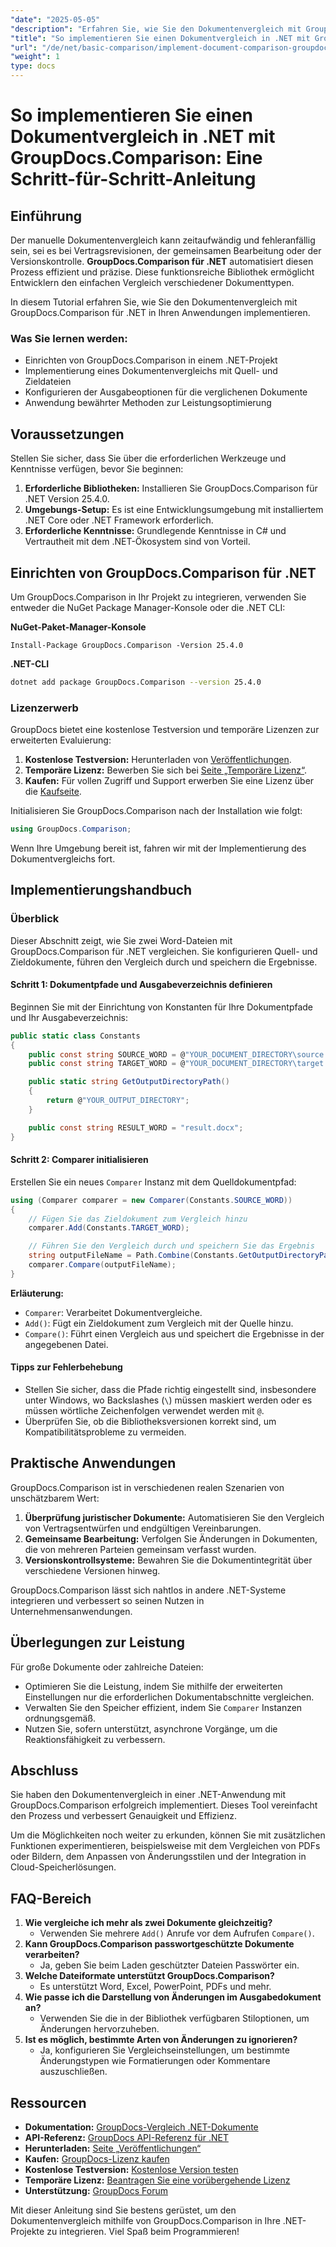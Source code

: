 ```yaml
---
"date": "2025-05-05"
"description": "Erfahren Sie, wie Sie den Dokumentenvergleich mit GroupDocs.Comparison für .NET automatisieren. Diese Schritt-für-Schritt-Anleitung unterstützt Sie beim Einrichten, Konfigurieren und Ausführen von Vergleichen."
"title": "So implementieren Sie einen Dokumentvergleich in .NET mit GroupDocs.Comparison – Eine Schritt-für-Schritt-Anleitung"
"url": "/de/net/basic-comparison/implement-document-comparison-groupdocs-net/"
"weight": 1
type: docs
---
```

# So implementieren Sie einen Dokumentvergleich in .NET mit GroupDocs.Comparison: Eine Schritt-für-Schritt-Anleitung

## Einführung

Der manuelle Dokumentenvergleich kann zeitaufwändig und fehleranfällig sein, sei es bei Vertragsrevisionen, der gemeinsamen Bearbeitung oder der Versionskontrolle. **GroupDocs.Comparison für .NET** automatisiert diesen Prozess effizient und präzise. Diese funktionsreiche Bibliothek ermöglicht Entwicklern den einfachen Vergleich verschiedener Dokumenttypen.

In diesem Tutorial erfahren Sie, wie Sie den Dokumentenvergleich mit GroupDocs.Comparison für .NET in Ihren Anwendungen implementieren.

### Was Sie lernen werden:
- Einrichten von GroupDocs.Comparison in einem .NET-Projekt
- Implementierung eines Dokumentenvergleichs mit Quell- und Zieldateien
- Konfigurieren der Ausgabeoptionen für die verglichenen Dokumente
- Anwendung bewährter Methoden zur Leistungsoptimierung

## Voraussetzungen

Stellen Sie sicher, dass Sie über die erforderlichen Werkzeuge und Kenntnisse verfügen, bevor Sie beginnen:
1. **Erforderliche Bibliotheken:** Installieren Sie GroupDocs.Comparison für .NET Version 25.4.0.
2. **Umgebungs-Setup:** Es ist eine Entwicklungsumgebung mit installiertem .NET Core oder .NET Framework erforderlich.
3. **Erforderliche Kenntnisse:** Grundlegende Kenntnisse in C# und Vertrautheit mit dem .NET-Ökosystem sind von Vorteil.

## Einrichten von GroupDocs.Comparison für .NET

Um GroupDocs.Comparison in Ihr Projekt zu integrieren, verwenden Sie entweder die NuGet Package Manager-Konsole oder die .NET CLI:

**NuGet-Paket-Manager-Konsole**
```plaintext
Install-Package GroupDocs.Comparison -Version 25.4.0
```

**.NET-CLI**
```bash
dotnet add package GroupDocs.Comparison --version 25.4.0
```

### Lizenzerwerb

GroupDocs bietet eine kostenlose Testversion und temporäre Lizenzen zur erweiterten Evaluierung:
1. **Kostenlose Testversion:** Herunterladen von [Veröffentlichungen](https://releases.groupdocs.com/comparison/net/).
2. **Temporäre Lizenz:** Bewerben Sie sich bei [Seite „Temporäre Lizenz“](https://purchase.groupdocs.com/temporary-license/).
3. **Kaufen:** Für vollen Zugriff und Support erwerben Sie eine Lizenz über die [Kaufseite](https://purchase.groupdocs.com/buy).

Initialisieren Sie GroupDocs.Comparison nach der Installation wie folgt:
```csharp
using GroupDocs.Comparison;
```

Wenn Ihre Umgebung bereit ist, fahren wir mit der Implementierung des Dokumentvergleichs fort.

## Implementierungshandbuch

### Überblick
Dieser Abschnitt zeigt, wie Sie zwei Word-Dateien mit GroupDocs.Comparison für .NET vergleichen. Sie konfigurieren Quell- und Zieldokumente, führen den Vergleich durch und speichern die Ergebnisse.

#### Schritt 1: Dokumentpfade und Ausgabeverzeichnis definieren
Beginnen Sie mit der Einrichtung von Konstanten für Ihre Dokumentpfade und Ihr Ausgabeverzeichnis:
```csharp
public static class Constants
{
    public const string SOURCE_WORD = @"YOUR_DOCUMENT_DIRECTORY\source.docx";
    public const string TARGET_WORD = @"YOUR_DOCUMENT_DIRECTORY\target.docx";

    public static string GetOutputDirectoryPath()
    {
        return @"YOUR_OUTPUT_DIRECTORY";
    }

    public const string RESULT_WORD = "result.docx";
}
```

#### Schritt 2: Comparer initialisieren
Erstellen Sie ein neues `Comparer` Instanz mit dem Quelldokumentpfad:
```csharp
using (Comparer comparer = new Comparer(Constants.SOURCE_WORD))
{
    // Fügen Sie das Zieldokument zum Vergleich hinzu
    comparer.Add(Constants.TARGET_WORD);

    // Führen Sie den Vergleich durch und speichern Sie das Ergebnis
    string outputFileName = Path.Combine(Constants.GetOutputDirectoryPath(), Constants.RESULT_WORD);
    comparer.Compare(outputFileName);
}
```

**Erläuterung:**
- `Comparer`: Verarbeitet Dokumentvergleiche.
- `Add()`: Fügt ein Zieldokument zum Vergleich mit der Quelle hinzu.
- `Compare()`: Führt einen Vergleich aus und speichert die Ergebnisse in der angegebenen Datei.

#### Tipps zur Fehlerbehebung
- Stellen Sie sicher, dass die Pfade richtig eingestellt sind, insbesondere unter Windows, wo Backslashes (`\`) müssen maskiert werden oder es müssen wörtliche Zeichenfolgen verwendet werden mit `@`.
- Überprüfen Sie, ob die Bibliotheksversionen korrekt sind, um Kompatibilitätsprobleme zu vermeiden.

## Praktische Anwendungen

GroupDocs.Comparison ist in verschiedenen realen Szenarien von unschätzbarem Wert:
1. **Überprüfung juristischer Dokumente:** Automatisieren Sie den Vergleich von Vertragsentwürfen und endgültigen Vereinbarungen.
2. **Gemeinsame Bearbeitung:** Verfolgen Sie Änderungen in Dokumenten, die von mehreren Parteien gemeinsam verfasst wurden.
3. **Versionskontrollsysteme:** Bewahren Sie die Dokumentintegrität über verschiedene Versionen hinweg.

GroupDocs.Comparison lässt sich nahtlos in andere .NET-Systeme integrieren und verbessert so seinen Nutzen in Unternehmensanwendungen.

## Überlegungen zur Leistung

Für große Dokumente oder zahlreiche Dateien:
- Optimieren Sie die Leistung, indem Sie mithilfe der erweiterten Einstellungen nur die erforderlichen Dokumentabschnitte vergleichen.
- Verwalten Sie den Speicher effizient, indem Sie `Comparer` Instanzen ordnungsgemäß.
- Nutzen Sie, sofern unterstützt, asynchrone Vorgänge, um die Reaktionsfähigkeit zu verbessern.

## Abschluss

Sie haben den Dokumentenvergleich in einer .NET-Anwendung mit GroupDocs.Comparison erfolgreich implementiert. Dieses Tool vereinfacht den Prozess und verbessert Genauigkeit und Effizienz.

Um die Möglichkeiten noch weiter zu erkunden, können Sie mit zusätzlichen Funktionen experimentieren, beispielsweise mit dem Vergleichen von PDFs oder Bildern, dem Anpassen von Änderungsstilen und der Integration in Cloud-Speicherlösungen.

## FAQ-Bereich

1. **Wie vergleiche ich mehr als zwei Dokumente gleichzeitig?**
   - Verwenden Sie mehrere `Add()` Anrufe vor dem Aufrufen `Compare()`.
2. **Kann GroupDocs.Comparison passwortgeschützte Dokumente verarbeiten?**
   - Ja, geben Sie beim Laden geschützter Dateien Passwörter ein.
3. **Welche Dateiformate unterstützt GroupDocs.Comparison?**
   - Es unterstützt Word, Excel, PowerPoint, PDFs und mehr.
4. **Wie passe ich die Darstellung von Änderungen im Ausgabedokument an?**
   - Verwenden Sie die in der Bibliothek verfügbaren Stiloptionen, um Änderungen hervorzuheben.
5. **Ist es möglich, bestimmte Arten von Änderungen zu ignorieren?**
   - Ja, konfigurieren Sie Vergleichseinstellungen, um bestimmte Änderungstypen wie Formatierungen oder Kommentare auszuschließen.

## Ressourcen
- **Dokumentation:** [GroupDocs-Vergleich .NET-Dokumente](https://docs.groupdocs.com/comparison/net/)
- **API-Referenz:** [GroupDocs API-Referenz für .NET](https://reference.groupdocs.com/comparison/net/)
- **Herunterladen:** [Seite „Veröffentlichungen“](https://releases.groupdocs.com/comparison/net/)
- **Kaufen:** [GroupDocs-Lizenz kaufen](https://purchase.groupdocs.com/buy)
- **Kostenlose Testversion:** [Kostenlose Version testen](https://releases.groupdocs.com/comparison/net/)
- **Temporäre Lizenz:** [Beantragen Sie eine vorübergehende Lizenz](https://purchase.groupdocs.com/temporary-license/)
- **Unterstützung:** [GroupDocs Forum](https://forum.groupdocs.com/c/comparison/)

Mit dieser Anleitung sind Sie bestens gerüstet, um den Dokumentenvergleich mithilfe von GroupDocs.Comparison in Ihre .NET-Projekte zu integrieren. Viel Spaß beim Programmieren!